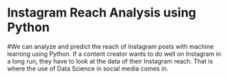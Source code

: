 # Instagram Reach Analysis using Python

#We can analyze and predict the reach of Instagram posts with machine learning using Python. If a content creator wants to do well on Instagram in a long run, they have to look at the data of their Instagram reach. That is where the use of Data Science in social media comes in.
